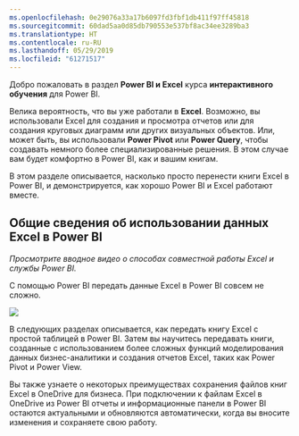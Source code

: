 ```yaml
---
ms.openlocfilehash: 0e29076a33a17b6097fd3fbf1db411f97ff45818
ms.sourcegitcommit: 60dad5aa0d85db790553e537bf8ac34ee3289ba3
ms.translationtype: HT
ms.contentlocale: ru-RU
ms.lasthandoff: 05/29/2019
ms.locfileid: "61271517"
---
```

Добро пожаловать в раздел **Power BI и Excel** курса **интерактивного обучения** для Power BI.

Велика вероятность, что вы уже работали в **Excel**. Возможно, вы использовали Excel для создания и просмотра отчетов или для создания круговых диаграмм или других визуальных объектов. Или, может быть, вы использовали **Power Pivot** или **Power Query**, чтобы создавать немного более специализированные решения. В этом случае вам будет комфортно в Power BI, как и вашим книгам.

В этом разделе описывается, насколько просто перенести книги Excel в Power BI, и демонстрируется, как хорошо Power BI и Excel работают вместе.

## <a name="introduction-to-using-excel-data-in-power-bi"></a>Общие сведения об использовании данных Excel в Power BI
*Просмотрите вводное видео о способах совместной работы Excel и службы Power BI.*

С помощью Power BI передать данные Excel в Power BI совсем не сложно.

![](media/5-1-intro-excel-data/5-1_1.png)

В следующих разделах описывается, как передать книгу Excel с простой таблицей в Power BI. Затем вы научитесь передавать книги, созданные с использованием более сложных функций моделирования данных бизнес-аналитики и создания отчетов Excel, таких как Power Pivot и Power View.

Вы также узнаете о некоторых преимуществах сохранения файлов книг Excel в OneDrive для бизнеса. При подключении к файлам Excel в OneDrive из Power BI отчеты и информационные панели в Power BI остаются актуальными и обновляются автоматически, когда вы вносите изменения и сохраняете свою работу.

